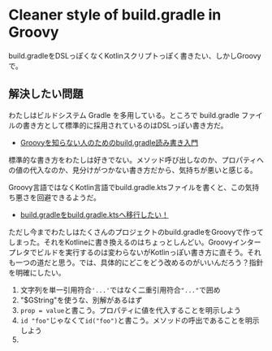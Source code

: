 # Cleaner style of build.gradle in Groovy

build.gradleをDSLっぽくなくKotlinスクリプトっぽく書きたい、しかしGroovyで。

## 解決したい問題

わたしはビルドシステム Gradle を多用している。ところで build.gradle ファイルの書き方として標準的に採用されているのはDSLっぽい書き方だ。

- [Groovyを知らない人のためのbuild.gradle読み書き入門](https://qiita.com/opengl-8080/items/a0bb31fb20cb6505188b)

標準的な書き方をわたしは好きでない。メソッド呼び出しなのか、プロパティへの値の代入なのか、見分けがつかない書き方だから、気持ちが悪いと感じる。

Groovy言語ではなくKotlin言語でbuild.gradle.ktsファイルを書くと、この気持ち悪さを回避できるようだ。

- [build.gradleをbuild.gradle.ktsへ移行したい！](https://qiita.com/niusounds/items/8def978f77a50df8735f)

ただし今までわたしはたくさんのプロジェクトのbuild.gradleをGroovyで作ってしまった。それをKotlineに書き換えるのはちょっとしんどい。Groovyインタープレタでビルドを実行するのは変わらないがKotlinっぽい書き方に直そう。それも一つの道だと思う。では、具体的にどこをどう改めるのがいいんだろう？指針を明確にしたい。

1. 文字列を単一引用符合`'...'`ではなく二重引用符合`"..."`で囲め
2. "$GString"を使うな、別解があるはず
3. `prop = value`と書こう。プロパティに値を代入することを明示しよう
4. `id "foo"`じゃなくて`id("foo")`と書こう。メソッドの呼出であることを明示しよう
5. 

